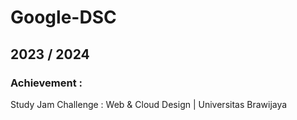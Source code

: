 # Google-DSC

## 2023 / 2024

### Achievement : 
Study Jam Challenge : Web & Cloud Design | Universitas Brawijaya
